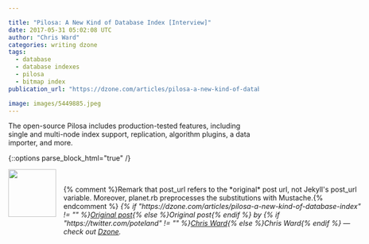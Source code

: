 ```yaml
---

title: "Pilosa: A New Kind of Database Index [Interview]"
date: 2017-05-31 05:02:08 UTC
author: "Chris Ward"
categories: writing dzone
tags:
  - database
  - database indexes
  - pilosa
  - bitmap index
publication_url: "https://dzone.com/articles/pilosa-a-new-kind-of-database-index"

image: images/5449885.jpeg
---
```

The open-source Pilosa includes production-tested features, including single and multi-node index support, replication, algorithm plugins, a data importer, and more.


{::options parse_block_html="true" /}
<div class="author">
   <img src="https://www.rss-specifications.com/rss-spec-rss.gif" style="width: 96px; height: 96;">
   <span style="position: absolute; padding: 32px 15px;">{% comment %}Remark that post_url refers to the *original* post url, not Jekyll's post_url variable. Moreover, planet.rb preprocesses the substitutions with Mustache.{% endcomment %}
      <i>{% if "https://dzone.com/articles/pilosa-a-new-kind-of-database-index" != "" %}<a href="https://dzone.com/articles/pilosa-a-new-kind-of-database-index">Original post</a>{% else %}Original post{% endif %} by {% if "https://twitter.com/poteland" != "" %}<a href="https://twitter.com/poteland">Chris Ward</a>{% else %}Chris Ward{% endif %} &mdash; check out <a href="https://dzone.com">Dzone</a>.</i>
  </span>
</div>
